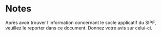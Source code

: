 # Notes
Après avoir trouver l'information concernant le socle applicatif du SIPF, veuillez le reporter dans ce document. Donnez votre avis sur celui-ci.